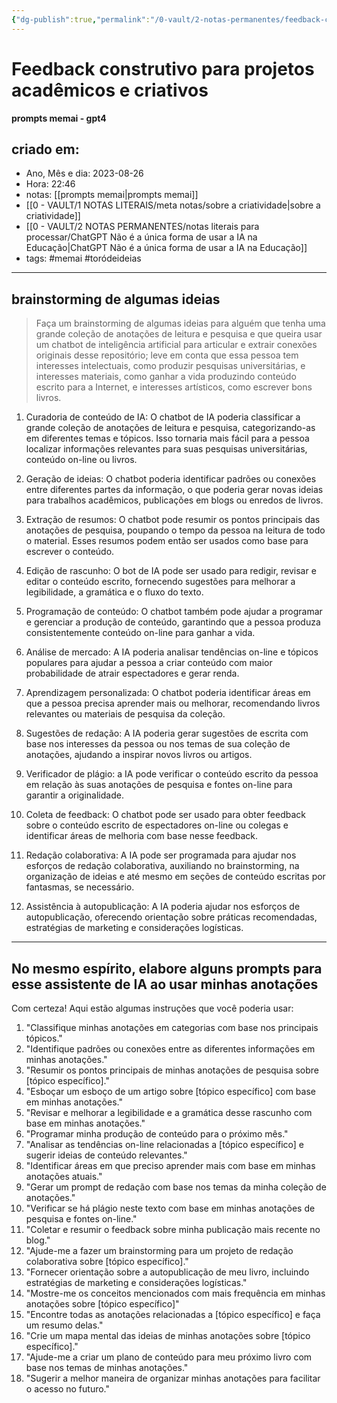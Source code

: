 ```yaml
---
{"dg-publish":true,"permalink":"/0-vault/2-notas-permanentes/feedback-construtivo-para-projetos-academicos-e-criativos/","tags":["permanente","memai","toródeideias"],"dgHomeLink":true,"dgShowLocalGraph":true,"dgShowFileTree":true,"dgEnableSearch":true,"noteIcon":""}
---
```


# Feedback construtivo para projetos acadêmicos e criativos
**prompts memai - gpt4**

## criado em: 
-  Ano, Mês e dia: 2023-08-26
- Hora: 22:46
- notas: [[prompts memai\|prompts memai]]
- [[0 - VAULT/1 NOTAS LITERAIS/meta notas/sobre a criatividade\|sobre a criatividade]]
- [[0 - VAULT/2 NOTAS PERMANENTES/notas literais para processar/ChatGPT Não é a única forma de usar a IA na Educação\|ChatGPT Não é a única forma de usar a IA na Educação]]
- tags: #memai #toródeideias 
---
## brainstorming de algumas ideias

  >Faça um brainstorming de algumas ideias para alguém que tenha uma grande coleção de anotações de leitura e pesquisa e que queira usar um chatbot de inteligência artificial para articular e extrair conexões originais desse repositório; leve em conta que essa pessoa tem interesses intelectuais, como produzir pesquisas universitárias, e interesses materiais, como ganhar a vida produzindo conteúdo escrito para a Internet, e interesses artísticos, como escrever bons livros. 

1. Curadoria de conteúdo de IA: O chatbot de IA poderia classificar a grande coleção de anotações de leitura e pesquisa, categorizando-as em diferentes temas e tópicos. Isso tornaria mais fácil para a pessoa localizar informações relevantes para suas pesquisas universitárias, conteúdo on-line ou livros.

2. Geração de ideias: O chatbot poderia identificar padrões ou conexões entre diferentes partes da informação, o que poderia gerar novas ideias para trabalhos acadêmicos, publicações em blogs ou enredos de livros. 

3. Extração de resumos: O chatbot pode resumir os pontos principais das anotações de pesquisa, poupando o tempo da pessoa na leitura de todo o material. Esses resumos podem então ser usados como base para escrever o conteúdo.

4. Edição de rascunho: O bot de IA pode ser usado para redigir, revisar e editar o conteúdo escrito, fornecendo sugestões para melhorar a legibilidade, a gramática e o fluxo do texto.

5. Programação de conteúdo: O chatbot também pode ajudar a programar e gerenciar a produção de conteúdo, garantindo que a pessoa produza consistentemente conteúdo on-line para ganhar a vida.

6. Análise de mercado: A IA poderia analisar tendências on-line e tópicos populares para ajudar a pessoa a criar conteúdo com maior probabilidade de atrair espectadores e gerar renda.

7. Aprendizagem personalizada: O chatbot poderia identificar áreas em que a pessoa precisa aprender mais ou melhorar, recomendando livros relevantes ou materiais de pesquisa da coleção.

8. Sugestões de redação: A IA poderia gerar sugestões de escrita com base nos interesses da pessoa ou nos temas de sua coleção de anotações, ajudando a inspirar novos livros ou artigos.

9. Verificador de plágio: a IA pode verificar o conteúdo escrito da pessoa em relação às suas anotações de pesquisa e fontes on-line para garantir a originalidade.

10. Coleta de feedback: O chatbot pode ser usado para obter feedback sobre o conteúdo escrito de espectadores on-line ou colegas e identificar áreas de melhoria com base nesse feedback. 

11. Redação colaborativa: A IA pode ser programada para ajudar nos esforços de redação colaborativa, auxiliando no brainstorming, na organização de ideias e até mesmo em seções de conteúdo escritas por fantasmas, se necessário. 

12. Assistência à autopublicação: A IA poderia ajudar nos esforços de autopublicação, oferecendo orientação sobre práticas recomendadas, estratégias de marketing e considerações logísticas.

---

## No mesmo espírito, elabore alguns  prompts para esse assistente de IA ao usar minhas anotações

Com certeza! Aqui estão algumas instruções que você poderia usar:

1. "Classifique minhas anotações em categorias com base nos principais tópicos."
2. "Identifique padrões ou conexões entre as diferentes informações em minhas anotações."
3. "Resumir os pontos principais de minhas anotações de pesquisa sobre [tópico específico]."
4. "Esboçar um esboço de um artigo sobre [tópico específico] com base em minhas anotações."
5. "Revisar e melhorar a legibilidade e a gramática desse rascunho com base em minhas anotações."
6. "Programar minha produção de conteúdo para o próximo mês."
7. "Analisar as tendências on-line relacionadas a [tópico específico] e sugerir ideias de conteúdo relevantes."
8. "Identificar áreas em que preciso aprender mais com base em minhas anotações atuais."
9. "Gerar um prompt de redação com base nos temas da minha coleção de anotações."
10. "Verificar se há plágio neste texto com base em minhas anotações de pesquisa e fontes on-line."
11. "Coletar e resumir o feedback sobre minha publicação mais recente no blog."
12. "Ajude-me a fazer um brainstorming para um projeto de redação colaborativa sobre [tópico específico]."
13. "Fornecer orientação sobre a autopublicação de meu livro, incluindo estratégias de marketing e considerações logísticas."
14. "Mostre-me os conceitos mencionados com mais frequência em minhas anotações sobre [tópico específico]"
15. "Encontre todas as anotações relacionadas a [tópico específico] e faça um resumo delas."
16. "Crie um mapa mental das ideias de minhas anotações sobre [tópico específico]."
17. "Ajude-me a criar um plano de conteúdo para meu próximo livro com base nos temas de minhas anotações."
18. "Sugerir a melhor maneira de organizar minhas anotações para facilitar o acesso no futuro."